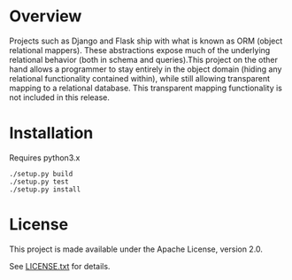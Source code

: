 # Overview

Projects such as Django and Flask ship with what is known as ORM (object
relational mappers). These abstractions expose much of the underlying
relational behavior (both in schema and queries).This project on the
other hand allows a programmer to stay entirely in the object domain
(hiding any relational functionality contained within), while still
allowing transparent mapping to a relational database. This transparent
mapping functionality is not included in this release.

# Installation

Requires python3.x

```
./setup.py build
./setup.py test
./setup.py install
```

# License

This project is made available under the Apache License, version 2.0.

See [LICENSE.txt](license.txt) for details.


